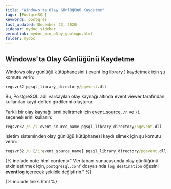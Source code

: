 ```yaml
---
title: "Windows'ta Olay Günlüğünü Kaydetme"
tags: [PostgreSQL]
keywords: postgres
last_updated: December 23, 2020
sidebar: mydoc_sidebar
permalink: mydoc_win_olay_gunlugu.html
folder: mydoc
---
```


## Windows'ta Olay Günlüğünü Kaydetme

Windows olay günlüğü kütüphanesini ( event log library ) kaydetmek için şu komutu verin:

```cmd
regsvr32 pgsql_library_directory/pgevent.dll
```

Bu, PostgreSQL adlı varsayılan olay kaynağı altında event viewer tarafından kullanılan kayıt defteri girdilerini oluşturur.

Farklı bir olay kaynağı ismi belirtmek için [event_source](https://www.postgresql.org/docs/current/runtime-config-logging.html#GUC-EVENT-SOURCE), `/n` ve `/i` seçeneklerini kullanın:

```cmd
regsvr32 /n /i:event_source_name pgsql_library_directory/pgevent.dll
```

İşletim sisteminden olay günlüğü kütüphanesi kaydı silmek için şu komutu verin:

```cmd
regsvr32 /u [/i:event_source_name] pgsql_library_directory/pgevent.dll
```

{% include note.html content=" Veritabanı sunucusunda olay günlüğünü etkinleştirmek için, `postgresql.conf` dosyasında `log_destination` öğesini **eventlog** içerecek şekilde değiştirin." %}

{% include links.html %}

